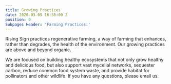 ```yaml
---
title: Growing Practices
date: 2020-03-05 16:36:00 Z
position: 0
Subpages Header: 'Farming Practices:'
---
```


Rising Sign practices regenerative farming, a way of farming that enhances, rather than degrades, the health of the environment. Our growing practices are above and beyond organic.

We are focused on building healthy ecosystems that not only grow healthy and delicious food, but also support vast mycelial networks, sequester carbon, reduce common food system waste, and provide habitat for pollinators and other wildlife. If you have any questions, please email us.